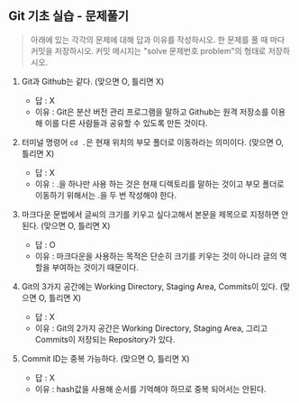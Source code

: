 ## Git 기초 실습 - 문제풀기

> 아래에 있는 각각의 문제에 대해 답과 이유를 작성하시오.
> 한 문제를 풀 때 마다 커밋을 저장하시오. 커밋 메시지는 "solve 문제번호 problem"의 형태로 저장하시오.



1. Git과 Github는 같다. (맞으면 O, 틀리면 X)

   - 답 : X
   - 이유 : Git은 분산 버전 관리 프로그램을 말하고 Github는 원격 저장소를 이용해 이를 다른 사람들과 공유할 수 있도록 만든 것이다.

   

2. 터미널 명령어 `cd .`은 현재 위치의 부모 폴더로 이동하라는 의미이다. (맞으면 O, 틀리면 X)

   - 답 : X
   - 이유 : .을 하나만 사용 하는 것은 현재 디렉토리를 말하는 것이고 부모 폴더로 이동하기 위해서는 .을 두 번 작성해야 한다. 



3. 마크다운 문법에서 글씨의 크기를 키우고 싶다고해서 본문을 제목으로 지정하면 안된다. (맞으면 O, 틀리면 X)
   - 답 : O
   - 이유 : 마크다운을 사용하는 목적은 단순히 크기를 키우는 것이 아니라 글의 역할을 부여하는 것이기 때문이다.



4. Git의 3가지 공간에는 Working Directory, Staging Area, Commits이 있다. (맞으면 O, 틀리면 X)
   - 답 : X
   - 이유 : Git의 2가지 공간은 Working Directory, Staging Area, 그리고 Commits이 저장되는 Repository가 있다.



5. Commit ID는 중복 가능하다. (맞으면 O, 틀리면 X)
   - 답 : X
   - 이유 : hash값을 사용해 순서를 기억해야 하므로 중복 되어서는 안된다.